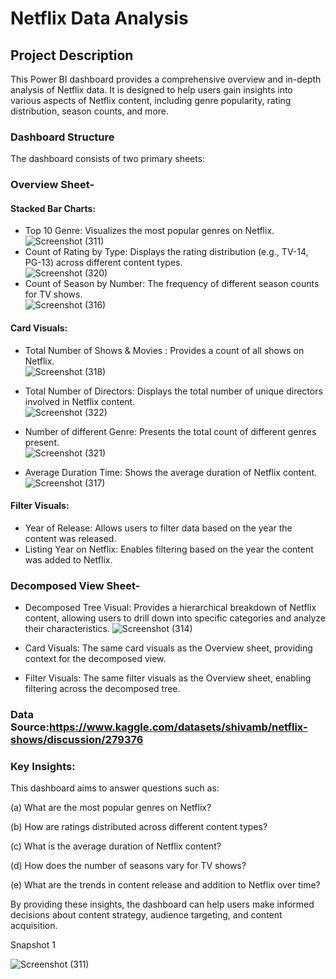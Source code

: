 # Netflix Data Analysis
## Project Description

This Power BI dashboard provides a comprehensive overview and in-depth analysis of Netflix data. It is designed to help users gain insights into various aspects of Netflix content, including genre popularity, rating distribution, season counts, and more.

### Dashboard Structure
The dashboard consists of two primary sheets:

### Overview Sheet-
#### Stacked Bar Charts:
- Top 10 Genre: Visualizes the most popular genres on Netflix.<br>
![Screenshot (311)](https://github.com/user-attachments/assets/6959ac2d-8419-4ce6-bb31-7c65a84bd924)<br>
- Count of Rating by Type: Displays the rating distribution (e.g., TV-14, PG-13) across different content types.<br>
![Screenshot (320)](https://github.com/user-attachments/assets/85587ee6-05ea-4fc9-9e53-4ff702a29bc7)<br>
- Count of Season by Number: The frequency of different season counts for TV shows.<br>
![Screenshot (316)](https://github.com/user-attachments/assets/a884e55b-df6f-485e-91ff-7a4fc0234229)<br>

#### Card Visuals:
- Total Number of Shows & Movies : Provides a count of all shows on Netflix.<br>
![Screenshot (318)](https://github.com/user-attachments/assets/c8ac8f99-d61e-4b3d-8c21-4372c8587d6e)
- Total Number of Directors: Displays the total number of unique directors involved in Netflix content.<br>
![Screenshot (322)](https://github.com/user-attachments/assets/ad24b491-80b8-4272-b76b-35b69af9e0e2)

- Number of different Genre: Presents the total count of different genres present.<br>
![Screenshot (321)](https://github.com/user-attachments/assets/df1b3d32-0cee-4eb8-a6c7-f28a9ab6c89d)


- Average Duration Time: Shows the average duration of Netflix content.
![Screenshot (317)](https://github.com/user-attachments/assets/cf4f8a50-c8bb-414d-9a05-5e44a21e3270)

#### Filter Visuals:
- Year of Release: Allows users to filter data based on the year the content was released.
- Listing Year on Netflix: Enables filtering based on the year the content was added to Netflix.

### Decomposed View Sheet-
- Decomposed Tree Visual: Provides a hierarchical breakdown of Netflix content, allowing users to drill down into specific categories and analyze their characteristics.
![Screenshot (314)](https://github.com/user-attachments/assets/cb1cab0e-6716-458d-973a-d0f45aa7eb97)


- Card Visuals: The same card visuals as the Overview sheet, providing context for the decomposed view.

- Filter Visuals: The same filter visuals as the Overview sheet, enabling filtering across the decomposed tree.

### Data Source:https://www.kaggle.com/datasets/shivamb/netflix-shows/discussion/279376

### Key Insights:

This dashboard aims to answer questions such as:

(a) What are the most popular genres on Netflix?

(b) How are ratings distributed across different content types?

(c) What is the average duration of Netflix content?

(d) How does the number of seasons vary for TV shows?

(e) What are the trends in content release and addition to Netflix over time?

By providing these insights, the dashboard can help users make informed decisions about content strategy, audience targeting, and content acquisition.

Snapshot 1

![Screenshot (311)](https://github.com/user-attachments/assets/d7db5d1b-f1bb-42b1-952c-2f98e3a1ad26)




